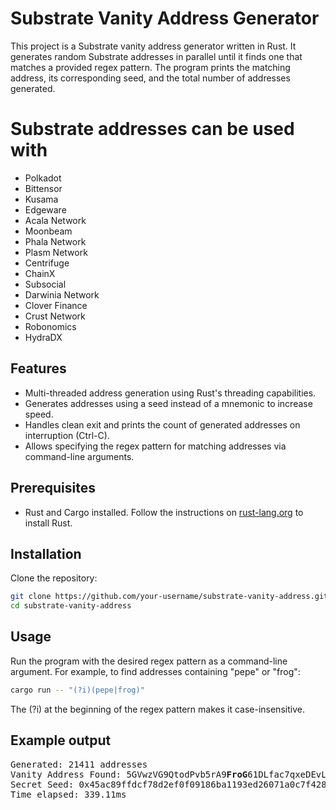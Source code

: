 # Substrate Vanity Address Generator

This project is a Substrate vanity address generator written in Rust. It generates random Substrate addresses in parallel until it finds one that matches a provided regex pattern. The program prints the matching address, its corresponding seed, and the total number of addresses generated.

# Substrate addresses can be used with

- Polkadot
- Bittensor
- Kusama
- Edgeware
- Acala Network
- Moonbeam
- Phala Network
- Plasm Network
- Centrifuge
- ChainX
- Subsocial
- Darwinia Network
- Clover Finance
- Crust Network
- Robonomics
- HydraDX


## Features

- Multi-threaded address generation using Rust's threading capabilities.
- Generates addresses using a seed instead of a mnemonic to increase speed.
- Handles clean exit and prints the count of generated addresses on interruption (Ctrl-C).
- Allows specifying the regex pattern for matching addresses via command-line arguments.

## Prerequisites

- Rust and Cargo installed. Follow the instructions on [rust-lang.org](https://www.rust-lang.org/learn/get-started) to install Rust.

## Installation

Clone the repository:

```sh
git clone https://github.com/your-username/substrate-vanity-address.git
cd substrate-vanity-address
```

## Usage
Run the program with the desired regex pattern as a command-line argument. For example, to find addresses containing "pepe" or "frog":

```sh
cargo run -- "(?i)(pepe|frog)"
```
The (?i) at the beginning of the regex pattern makes it case-insensitive. 

## Example output
<pre>
Generated: 21411 addresses
Vanity Address Found: 5GVwzVG9QtodPvb5rA9<b>FroG</b>61DLfac7qxeDEvLGqpnF3kLU9
Secret Seed: 0x45ac89ffdcf78d2ef0f09186ba1193ed26071a0c7f428fc414757b7e39babe60
Time elapsed: 339.11ms
</pre>
